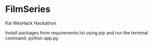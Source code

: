 # FilmSeries
Kai WesHack Hackathon

Install packages from requirements.txt using pip and run the terminal command: python app.py.